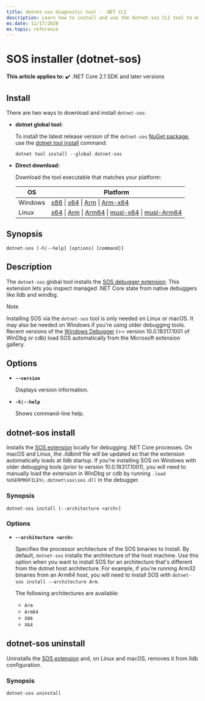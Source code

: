 ```yaml
---
title: dotnet-sos diagnostic tool - .NET CLI
description: Learn how to install and use the dotnet-sos CLI tool to manage the SOS debugger extension, which is used with native debuggers on Windows and Linux. 
ms.date: 11/17/2020
ms.topic: reference
---
```

# SOS installer (dotnet-sos)

**This article applies to:** ✔️ .NET Core 2.1 SDK and later versions

## Install

There are two ways to download and install `dotnet-sos`:

- **dotnet global tool:**

  To install the latest release version of the `dotnet-sos` [NuGet package](https://www.nuget.org/packages/dotnet-sos), use the [dotnet tool install](../tools/dotnet-tool-install.md) command:

  ```dotnetcli
  dotnet tool install --global dotnet-sos
  ```

- **Direct download:**

  Download the tool executable that matches your platform:

  | OS  | Platform |
  | --- | -------- |
  | Windows | [x86](https://aka.ms/dotnet-sos/win-x86) \| [x64](https://aka.ms/dotnet-sos/win-x64) \| [Arm](https://aka.ms/dotnet-sos/win-arm) \| [Arm-x64](https://aka.ms/dotnet-sos/win-arm64) |
  | Linux   | [x64](https://aka.ms/dotnet-sos/linux-x64) \| [Arm](https://aka.ms/dotnet-sos/linux-arm) \| [Arm64](https://aka.ms/dotnet-sos/linux-arm64) \| [musl-x64](https://aka.ms/dotnet-sos/linux-musl-x64) \| [musl-Arm64](https://aka.ms/dotnet-sos/linux-musl-arm64) |

## Synopsis

```console
dotnet-sos [-h|--help] [options] [command]]
```

## Description

The `dotnet-sos` global tool installs the [SOS debugger extension](sos-debugging-extension.md). This extension lets you inspect managed .NET Core state from native debuggers like lldb and windbg.

> [!NOTE]
> Installing SOS via the `dotnet-sos` tool is only needed on Linux or macOS.  It may also be needed on Windows if you're using older debugging tools. Recent versions of the [Windows Debugger](/windows-hardware/drivers/debugger/debugger-download-tools) (>= version 10.0.18317.1001 of WinDbg or cdb) load SOS automatically from the Microsoft extension gallery.  

## Options

- **`--version`**

  Displays version information.

- **`-h|--help`**

  Shows command-line help.

## dotnet-sos install

Installs the [SOS extension](sos-debugging-extension.md) locally for debugging .NET Core processes. On macOS and Linux, the *.lldbinit* file will be updated so that the extension automatically loads at lldb startup. If you're installing SOS on Windows with older debugging tools (prior to version 10.0.18317.1001), you will need to manually load the extension in WinDbg or cdb by running `.load %USERPROFILE%\.dotnet\sos\sos.dll` in the debugger.

### Synopsis

```console
dotnet-sos install [--architecture <arch>]
```

### Options

- **`--architecture <arch>`**

  Specifies the processor architecture of the SOS binaries to install. By default, `dotnet-sos` installs the architecture of the host machine. Use this option when you want to install SOS for an architecture that's different from the dotnet host architecture. For example, if you're running Arm32 binaries from an Arm64 host, you will need to install SOS with `dotnet-sos install --architecture Arm`.

  The following architectures are available:

  - `Arm`
  - `Arm64`
  - `X86`
  - `X64`

## dotnet-sos uninstall

Uninstalls the [SOS extension](sos-debugging-extension.md) and, on Linux and macOS, removes it from lldb configuration.

### Synopsis

```console
dotnet-sos uninstall
```
